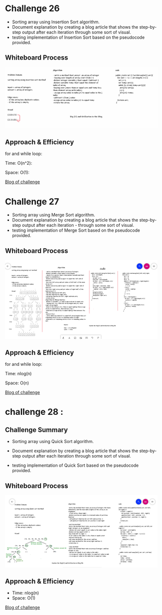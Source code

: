 # Challenge 26

- Sorting array using Insertion Sort algorithm.
- Document explanation by creating a blog article that shows the step-by-step output after each iteration through some sort of visual.
- testing implementation of Insertion Sort based on the pseudocode provided.

## Whiteboard Process

![image](img/ch26.PNG)

## Approach & Efficiency

for and while loop:

Time: O(n^2):

Space: O(1):

[Blog of challenge](https://github.com/abrar189/data-structures-and-algorithms1/blob/challenge26/java/challenge26/Blog.md)


# Challenge 27

- Sorting array using Merge Sort algorithm.
- Document explanation by creating a blog article that shows the step-by-step output after each iteration - through some sort of visual.
- testing implementation of Merge Sort based on the pseudocode provided.

## Whiteboard Process

![image](img/ch27.PNG)

## Approach & Efficiency

for and while loop:

Time: nlog(n)

Space: O(n)

[Blog of challenge](https://github.com/abrar189/data-structures-and-algorithms1/blob/challenge27/java/challenge26/Blog27.md)

# challenge 28 :

## Challenge Summary

- Sorting array using Quick Sort algorithm.

- Document explanation by creating a blog article that shows the step-by-step output after each iteration through some sort of visual.

- testing implementation of Quick Sort based on the pseudocode provided.

## Whiteboard Process

![image](img/ch28.PNG)

## Approach & Efficiency

- Time: nlog(n)
- Space: O(1)

[Blog of challenge](https://github.com/abrar189/data-structures-and-algorithms1/blob/challenge28/java/challenge26/Blog28.md)
